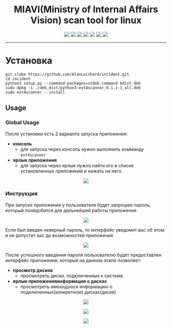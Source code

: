 <h1 align="center">MIAVI(Ministry of Internal Affairs Vision) scan tool for linux</h1>

<p align="center">

<img src="https://img.shields.io/badge/made%20by-INCEDOS-blueviolet" >

<img src="https://img.shields.io/badge/python-v3.8.10-blueviolet">

<img src="https://img.shields.io/badge/PyQt5-v5.15.6-blueviolet">

<img src="https://badges.frapsoft.com/os/v1/open-source.svg?v=103" >

<img src="https://img.shields.io/github/stars/AlanLeinhard/incident.svg?style=flat">

<img src="https://img.shields.io/github/languages/top/AlanLeinhard/incident.svg">

<img src="https://img.shields.io/github/issues/AlanLeinhard/incident.svg">

<!-- <img src="https://img.shields.io/badge/PRs-welcome-brightgreen.svg?style=flat"> -->
</p>

---
# Установка

`git clobe https://github.com/AlanLeinhard/incident.git`<br>
`cd incident`<br>
`python3 setup.py --command-packages=stdeb.command bdist_deb`<br>
`sudo dpkg -i ./deb_dist/python3-ext4scanner_0.1.1-1_all.deb`<br>
`sudo ext4scanner --install`<br>

## Usage

### Global Usage

После установки есть 2 варианта запуска приложения:


- **консоль**
  - для запуска через консоль нужно выполнить комманду `ext4scanner`
- **ярлык приложения**
  - для запуска через ярлык нужно найти его в списке установленных приложений и нажать на него

<p align="center"><img src="https://i.ibb.co/M8N2wVx/screen-icon.png"></p>

### Инструкция
При запуске приложения у пользователя будет запрошен пароль, который понядобится для дальнейшей работы приложения

<p align="center"><img src="https://i.ibb.co/VLBGLBM/screen-sudo.png"></p>

Если был введен неверный пароль, то интерфейс уведомит вас об этом и не допустит вас до возможностей приложения

<p align="center"><img src="https://i.ibb.co/8cvcy7r/screen-sudo-false.png"></p>

После успешного введения пароля пользователю будет предоставлен интерфейс приложения, который на данном этапе позволяет:


- **просмотр дисков**
  - просмотреть диски, подключенные к системе
- **ярлык приложенияинформация о дисках**
  - просмотреть имеющуюся информацию о подключенных(конкретном) дисках(диске)

<p align="center"><img src="https://i.ibb.co/tL17zzR/screen-inter-1.png"></p>

<p align="center"><img src="https://i.ibb.co/9bj7sFV/screen-inter-2.png"></p>

<p align="center"><img src="https://i.ibb.co/j8qTfSb/screen-inter-3.png" ></p>
  





<!-- 

sudo apt-get install python3-pyqt5
sudo apt-get install qtcreator pyqt5-dev-tools
sudo apt-get install qttools5-dev-tools
cd ext4scanner && pyuic5 -x script5.ui -o script5.py && cd ..

pytopip

python3 setup.py sdist
pip install dist/EXT4_SCANNER-0.1.1.tar.gz


pytodeb

python3 setup.py --command-packages=stdeb.command bdist_deb
sudo dpkg -i ./deb_dist/python3-ext4scanner_0.1.1-1_all.deb


cd /usr/bin
ext4scanner


dpkg -l | grep ext4
sudo dpkg -r ext4scanner 





python3 setup.py --command-packages=stdeb.command bdist_deb && sudo dpkg -r ext4scanner && sudo dpkg -i ./deb_dist/python3-ext4scanner_0.1.1-1_all.deb && ext4scanner

 -->